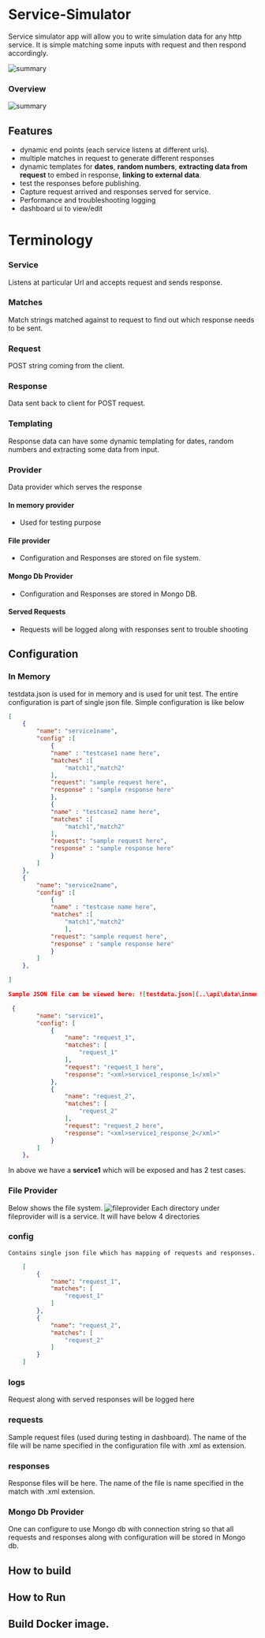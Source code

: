 # Service-Simulator
Service simulator app will allow you to write simulation data for any http service. It is simple matching some inputs with request and then respond accordingly. 

  ![summary](./images/summary.png)

  ### Overview
  ![summary](./images/overview.png)

## Features
* dynamic end points (each service listens at different urls).
* multiple matches in request to generate different responses
* dynamic templates for __dates__, __random numbers__, __extracting data from request__ to embed in response, __linking to   external data__.
* test the responses before publishing.
* Capture request arrived and responses served for service.
* Performance and troubleshooting logging
* dashboard ui to view/edit

# Terminology
### Service  
Listens at particular Url and accepts request and sends response.
### Matches
Match strings matched against to request to find out which response needs to be sent.
### Request
POST string coming from the client.
### Response
Data sent back to client for POST request.
### Templating
Response data can have some dynamic templating for dates, random numbers and extracting some data from input.
### Provider
Data provider which serves the response
#### In memory provider
* Used for testing purpose
#### File provider
* Configuration and Responses are stored on file system.
#### Mongo Db Provider
* Configuration and Responses are stored in Mongo DB.
#### Served Requests
* Requests will be logged along with responses sent to trouble shooting

## Configuration
### In Memory

testdata.json is used for in memory and is used for unit test. The entire configuration is part of single json file. Simple configuration is like below

```json
[
    {
        "name": "service1name",
        "config" :[
            {
            "name" : "testcase1 name here",
            "matches" :[
                "match1","match2"
            ],
            "request": "sample request here",
            "response" : "sample response here"
            },
            {
            "name" : "testcase2 name here",
            "matches" :[
                "match1","match2"
            ],
            "request": "sample request here",
            "response" : "sample response here"
            }            
        ]
    },
    {
        "name": "service2name",
        "config" :[
            {
            "name" : "testcase name here",
            "matches" :[
                "match1","match2"
                ],
            "request": "sample request here",
            "response" : "sample response here"
            }
        ]
    },

]

Sample JSON file can be viewed here: ![testdata.json](..\api\data\inmemory\testdata.json))
```
```json
 {
        "name": "service1",
        "config": [
            {
                "name": "request_1",
                "matches": [
                    "request_1"
                ],
                "request": "request_1 here",
                "response": "<xml>service1_response_1</xml>"
            },
            {
                "name": "request_2",
                "matches": [
                    "request_2"
                ],
                "request": "request_2 here",
                "response": "<xml>service1_response_2</xml>"
            }
        ]
    },
```
In above we have a __service1__ which will be exposed and has 2 test cases. 

### File Provider

Below shows the file system.
![fileprovider](./images/fileprovider.png)
Each directory under fileprovider will is a service. It will have below 4 directories 

### config
    Contains single json file which has mapping of requests and responses.
```json
    [
        {
            "name": "request_1",
            "matches": [
                "request_1"
            ]
        },
        {
            "name": "request_2",
            "matches": [
                "request_2"
            ]
        }
    ]
```
### logs
Request along with served responses will be logged here
### requests
Sample request files (used during testing in dashboard). The name of the file will be name specified in the configuration file with .xml as extension.
### responses
Response files will be here. The name of the file is name specified in the match with .xml extension.

### Mongo Db Provider
One can configure to use Mongo db with connection string so that all requests and responses along with configuration will be stored in Mongo db.

## How to build

## How to Run

## Build Docker image.




